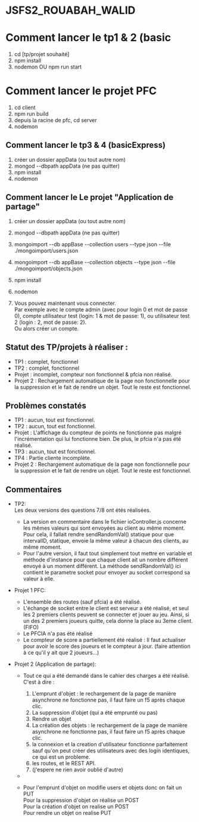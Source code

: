 # JSFS2_ROUABAH_WALID

# **Comment lancer le tp1 & 2 (basic**
1) cd [tp/projet souhaité]  
2) npm install  
3) nodemon OU npm run start

# **Comment lancer le projet PFC**
1) cd client
2) npm run build
3) depuis la racine de pfc, cd server
4) nodemon

## **Comment lancer le tp3 & 4 (basicExpress)** 
1) créer un dossier appData (ou tout autre nom)
2) mongod --dbpath appData (ne pas quitter)
3) npm install
4) nodemon


## **Comment lancer le Le projet "Application de partage"**
1) créer un dossier appData (ou tout autre nom)
2) mongod --dbpath appData (ne pas quitter)

3) mongoimport --db appBase --collection users --type json --file ./mongoimport/users.json
4) mongoimport --db appBase --collection objects --type json --file ./mongoimport/objects.json
6) npm install
7) nodemon
8) Vous pouvez maintenant vous connecter.   
Par exemple avec le compte admin (avec pour login 0 et mot de passe 0), compte utilisateur test (login: 1 & mot de passe: 1), ou utilisateur test 2 (login : 2, mot de passe: 2).  
Ou alors créer un compte.

## Statut des TP/projets à réaliser :
- TP1 : complet, fonctionnel
- TP2 : complet, fonctionnel
- Projet : incomplet, compteur non fonctionnel & pfcia non réalisé.
- Projet 2 : Rechargement automatique de la page non fonctionnelle pour la suppression et le fait de rendre un objet. Tout le reste est fonctionnel.

## Problèmes constatés
- TP1 : aucun, tout est fonctionnel.
- TP2 : aucun, tout est fonctionnel.
- Projet : L'affichage du compteur de points ne fonctionne pas malgré l'incrémentation qui lui fonctionne bien. De plus, le pfcia n'a pas été réalisé.
- TP3 : aucun, tout est fonctionnel.
- TP4 : Partie cliente incomplète.
- Projet 2 : Rechargement automatique de la page non fonctionnelle pour la suppression et le fait de rendre un objet. Tout le reste est fonctionnel.

## Commentaires
- TP2:   
    Les deux versions des questions 7/8 ont étés réalisées.
    - La version en commentaire dans le fichier ioController.js concerne les mêmes valeurs qui sont envoyées au client au même moment. Pour cela, il fallait rendre sendRandomVal() statique pour que intervalID, statique, envoie la même valeur à chacun des clients, au même moment.
    - Pour l'autre version, il faut tout simplement tout mettre en variable et méthode d'instance pour que chaque client ait un nombre différent envoyé à un moment différent. La méthode sendRandomVal() ici contient le parametre socket pour envoyer au socket correspond sa valeur à elle.


- Projet 1 PFC:
  - L'ensemble des routes (sauf pfcia) a été réalisé.
  - L'échange de socket entre le client est serveur a été réalisé, et seul les 2 premiers clients peuvent se connecter et jouer au jeu. Ainsi, si un des 2 premiers joueurs quitte, cela donne la place au 3eme client. (FIFO)
  - Le PFCIA n'a pas été réalisé
  - Le compteur de score a partiellement été réalisé : Il faut actualiser pour avoir le score des joueurs et le compteur à jour. (faire attention à ce qu'il y ait que 2 joueurs...)


- Projet 2 (Application de partage):
  - Tout ce qui a été demandé dans le cahier des charges a été réalisé. C'est à dire :
    1) L'emprunt d'objet : le rechargement de la page de manière asynchrone ne fonctionne pas, il faut faire un f5 après chaque clic.
    2) La suppression d'objet (qui a été emprunté ou pas)
    3) Rendre un objet
    4) La création des objets : le rechargement de la page de manière asynchrone ne fonctionne pas, il faut faire un f5 après chaque clic.
    5) la connexion et la creation d'utilisateur fonctionne parfaitement sauf qu'on peut créer des utilisateurs avec des login identiques, ce qui est un probleme.
    6) les routes, et le REST API.
    7) (j'espere ne rien avoir oublié d'autre)  
  -

  - Pour l'emprunt d'objet on modifie users et objets donc on fait un PUT  
    Pour la suppression d'objet on réalise un POST  
    Pour la création d'objet on realise un POST  
    Pour rendre un objet on realise PUT
